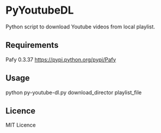 PyYoutubeDL
===========

Python script to download Youtube videos from local playlist.


Requirements
------------
Pafy 0.3.37
	https://pypi.python.org/pypi/Pafy


Usage
-----
python py-youtube-dl.py download_director playlist_file


Licence
-------
MIT Licence


